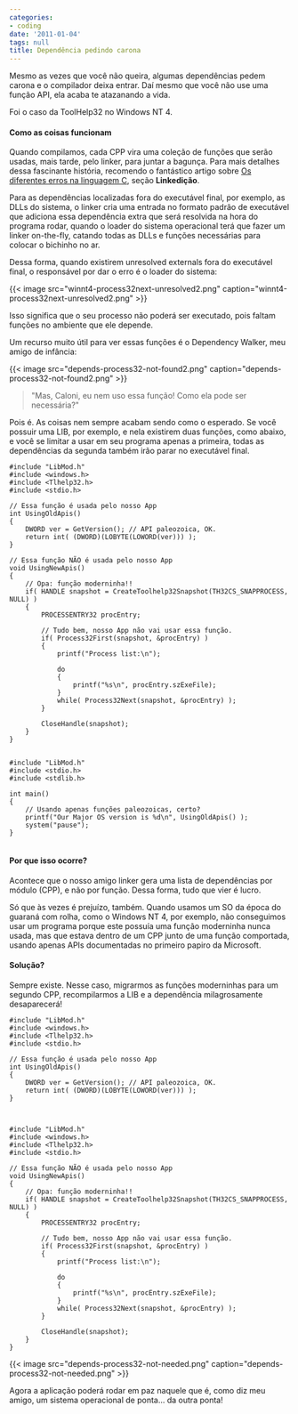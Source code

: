 ```yaml
---
categories:
- coding
date: '2011-01-04'
tags: null
title: Dependência pedindo carona
---
```


Mesmo as vezes que você não queira, algumas dependências pedem carona e o compilador deixa entrar. Daí mesmo que você não use uma função API, ela acaba te atazanando a vida.

Foi o caso da ToolHelp32 no Windows NT 4.

#### Como as coisas funcionam

Quando compilamos, cada CPP vira uma coleção de funções que serão usadas, mais tarde, pelo linker, para juntar a bagunça. Para mais detalhes dessa fascinante história, recomendo o fantástico artigo sobre [Os diferentes erros na linguagem C](http://www.caloni.com.br/os-diferentes-erros-na-linguagem-c), seção **Linkedição**.

Para as dependências localizadas fora do executável final, por exemplo, as DLLs do sistema, o linker cria uma entrada no formato padrão de executável que adiciona essa dependência extra que será resolvida na hora do programa rodar, quando o loader do sistema operacional terá que fazer um linker on-the-fly, catando todas as DLLs e funções necessárias para colocar o bichinho no ar.

Dessa forma, quando existirem unresolved externals fora do executável final, o responsável por dar o erro é o loader do sistema:

{{< image src="winnt4-process32next-unresolved2.png" caption="winnt4-process32next-unresolved2.png" >}}

Isso significa que o seu processo não poderá ser executado, pois faltam funções no ambiente que ele depende.

Um recurso muito útil para ver essas funções é o Dependency Walker, meu amigo de infância:

{{< image src="depends-process32-not-found2.png" caption="depends-process32-not-found2.png" >}}

<blockquote>"Mas, Caloni, eu nem uso essa função! Como ela pode ser necessária?"</blockquote>

Pois é. As coisas nem sempre acabam sendo como o esperado. Se você possuir uma LIB, por exemplo, e nela existirem duas funções, como abaixo, e você se limitar a usar em seu programa apenas a primeira, todas as dependências da segunda também irão parar no executável final.

```
#include "LibMod.h"
#include <windows.h>
#include <Tlhelp32.h>
#include <stdio.h>

// Essa função é usada pelo nosso App
int UsingOldApis()
{
	DWORD ver = GetVersion(); // API paleozoica, OK.
	return int( (DWORD)(LOBYTE(LOWORD(ver))) );
}

// Essa função NÃO é usada pelo nosso App
void UsingNewApis()
{
	// Opa: função moderninha!!
	if( HANDLE snapshot = CreateToolhelp32Snapshot(TH32CS_SNAPPROCESS, NULL) )
	{
		PROCESSENTRY32 procEntry;

		// Tudo bem, nosso App não vai usar essa função.
		if( Process32First(snapshot, &procEntry) )
		{
			printf("Process list:\n");

			do
			{
				printf("%s\n", procEntry.szExeFile);
			}
			while( Process32Next(snapshot, &procEntry) );
		}

		CloseHandle(snapshot);
	}
}
 

```

```
#include "LibMod.h"
#include <stdio.h>
#include <stdlib.h>

int main()
{
	// Usando apenas funções paleozoicas, certo?
	printf("Our Major OS version is %d\n", UsingOldApis() );
	system("pause");
}
 

```

#### Por que isso ocorre?

Acontece que o nosso amigo linker gera uma lista de dependências por módulo (CPP), e não por função. Dessa forma, tudo que vier é lucro.

Só que às vezes é prejuízo, também. Quando usamos um SO da época do guaraná com rolha, como o Windows NT 4, por exemplo, não conseguimos usar um programa porque este possuía uma função moderninha nunca usada, mas que estava dentro de um CPP junto de uma função comportada, usando apenas APIs documentadas no primeiro papiro da Microsoft.

#### Solução?

Sempre existe. Nesse caso, migrarmos as funções moderninhas para um segundo CPP, recompilarmos a LIB e a dependência milagrosamente desaparecerá!

```
#include "LibMod.h"
#include <windows.h>
#include <Tlhelp32.h>
#include <stdio.h>

// Essa função é usada pelo nosso App
int UsingOldApis()
{
	DWORD ver = GetVersion(); // API paleozoica, OK.
	return int( (DWORD)(LOBYTE(LOWORD(ver))) );
}

 

```

```
#include "LibMod.h"
#include <windows.h>
#include <Tlhelp32.h>
#include <stdio.h>

// Essa função NÃO é usada pelo nosso App
void UsingNewApis()
{
	// Opa: função moderninha!!
	if( HANDLE snapshot = CreateToolhelp32Snapshot(TH32CS_SNAPPROCESS, NULL) )
	{
		PROCESSENTRY32 procEntry;

		// Tudo bem, nosso App não vai usar essa função.
		if( Process32First(snapshot, &procEntry) )
		{
			printf("Process list:\n");

			do
			{
				printf("%s\n", procEntry.szExeFile);
			}
			while( Process32Next(snapshot, &procEntry) );
		}

		CloseHandle(snapshot);
	}
}
```

{{< image src="depends-process32-not-needed.png" caption="depends-process32-not-needed.png" >}}

Agora a aplicação poderá rodar em paz naquele que é, como diz meu amigo, um sistema operacional de ponta... da outra ponta!